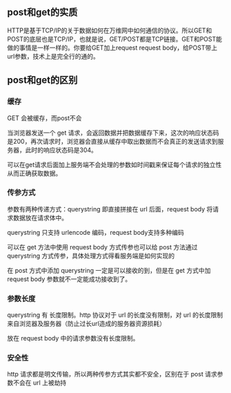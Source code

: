 ## post和get的实质
HTTP是基于TCP/IP的关于数据如何在万维网中如何通信的协议。所以GET和POST的底层也是TCP/IP，也就是说，GET/POST都是TCP链接。GET和POST能做的事情是一样一样的。你要给GET加上request request body，给POST带上url参数，技术上是完全行的通的。 

## post和get的区别

### 缓存

GET 会被缓存，而post不会

当浏览器发送一个 get 请求，会返回数据并把数据缓存下来，这次的响应状态码是200，再次请求时，浏览器会直接从缓存中取出数据而不会真正的发送请求到服务器，此时的响应状态码是304。

可以在get请求后面加上服务端不会处理的参数如时间戳来保证每个请求的独立性从而正确获取数据。

### 传参方式

参数有两种传递方式：querystring 即直接拼接在 url 后面，request body 将请求数据放在请求体中。

querystring 只支持 urlencode 编码，request body支持多种编码

可以在 get 方法中使用 request body 方式传参也可以给 post 方法通过 querystring 方式传参，具体处理方式得看服务端是如何实现的

在 post 方式中添加 querystring 一定是可以接收的到，但是在 get 方式中加 request body 参数就不一定能成功接收到了。

### 参数长度

querystring 有 长度限制。http 协议对于 url 的长度没有限制，对 url 的长度限制来自浏览器及服务器（防止过长url造成的服务器资源损耗）

放在 request body 中的请求参数没有长度限制。

### 安全性

http 请求都是明文传输，所以两种传参方式其实都不安全，区别在于 post 请求参数不会在 url 上被劫持